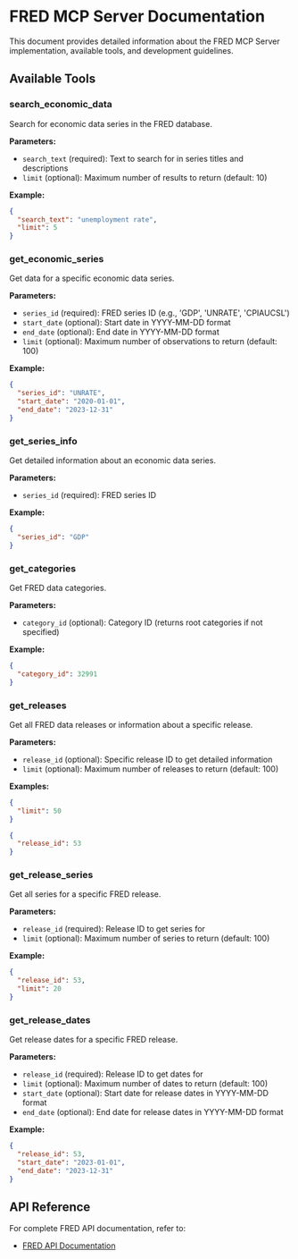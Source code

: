 # FRED MCP Server Documentation

This document provides detailed information about the FRED MCP Server implementation, available tools, and development guidelines.

## Available Tools

### search_economic_data
Search for economic data series in the FRED database.

**Parameters:**
- `search_text` (required): Text to search for in series titles and descriptions
- `limit` (optional): Maximum number of results to return (default: 10)

**Example:**
```json
{
  "search_text": "unemployment rate",
  "limit": 5
}
```

### get_economic_series
Get data for a specific economic data series.

**Parameters:**
- `series_id` (required): FRED series ID (e.g., 'GDP', 'UNRATE', 'CPIAUCSL')
- `start_date` (optional): Start date in YYYY-MM-DD format
- `end_date` (optional): End date in YYYY-MM-DD format
- `limit` (optional): Maximum number of observations to return (default: 100)

**Example:**
```json
{
  "series_id": "UNRATE",
  "start_date": "2020-01-01",
  "end_date": "2023-12-31"
}
```

### get_series_info
Get detailed information about an economic data series.

**Parameters:**
- `series_id` (required): FRED series ID

**Example:**
```json
{
  "series_id": "GDP"
}
```

### get_categories
Get FRED data categories.

**Parameters:**
- `category_id` (optional): Category ID (returns root categories if not specified)

**Example:**
```json
{
  "category_id": 32991
}
```

### get_releases
Get all FRED data releases or information about a specific release.

**Parameters:**
- `release_id` (optional): Specific release ID to get detailed information
- `limit` (optional): Maximum number of releases to return (default: 100)

**Examples:**
```json
{
  "limit": 50
}
```

```json
{
  "release_id": 53
}
```

### get_release_series
Get all series for a specific FRED release.

**Parameters:**
- `release_id` (required): Release ID to get series for
- `limit` (optional): Maximum number of series to return (default: 100)

**Example:**
```json
{
  "release_id": 53,
  "limit": 20
}
```

### get_release_dates
Get release dates for a specific FRED release.

**Parameters:**
- `release_id` (required): Release ID to get dates for
- `limit` (optional): Maximum number of dates to return (default: 100)
- `start_date` (optional): Start date for release dates in YYYY-MM-DD format
- `end_date` (optional): End date for release dates in YYYY-MM-DD format

**Example:**
```json
{
  "release_id": 53,
  "start_date": "2023-01-01",
  "end_date": "2023-12-31"
}
```
## API Reference

For complete FRED API documentation, refer to:
- [FRED API Documentation](https://fred.stlouisfed.org/docs/api/)